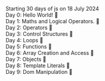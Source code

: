 Starting 30 days of js on 18 July 2024   
Day 0: Hello World! 🎯  
Day 1: Maths and Logical Operators. 🎯   
Day 2: Operators 🎯   
Day 3: Control Structures 🎯   
Day 4: Loops 🎯     
Day 5: Functions 🎯   
Day 6: Array Creation and Access 🎯    
Day 7: Objects 🎯   
Day 8: Template Literals 🎯     
Day 9: Dom Manipulation 🎯       